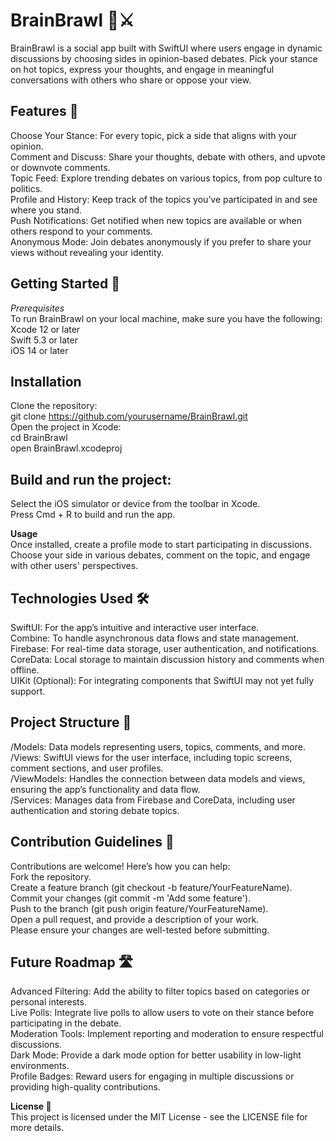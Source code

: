# BrainBrawl 🧠⚔️
BrainBrawl is a social app built with SwiftUI where users engage in dynamic discussions by choosing sides in opinion-based debates. Pick your stance on hot topics, express your thoughts, and engage in meaningful conversations with others who share or oppose your view.

## Features 🌟  
Choose Your Stance: For every topic, pick a side that aligns with your opinion.  
Comment and Discuss: Share your thoughts, debate with others, and upvote or downvote comments.  
Topic Feed: Explore trending debates on various topics, from pop culture to politics.  
Profile and History: Keep track of the topics you’ve participated in and see where you stand.  
Push Notifications: Get notified when new topics are available or when others respond to your comments.  
Anonymous Mode: Join debates anonymously if you prefer to share your views without revealing your identity.


## Getting Started 🚀  
_Prerequisites_  
To run BrainBrawl on your local machine, make sure you have the following:  
Xcode 12 or later  
Swift 5.3 or later  
iOS 14 or later

## Installation  
Clone the repository:  
git clone https://github.com/yourusername/BrainBrawl.git  
Open the project in Xcode:  
cd BrainBrawl  
open BrainBrawl.xcodeproj

## Build and run the project:  
Select the iOS simulator or device from the toolbar in Xcode.  
Press Cmd + R to build and run the app.

__Usage__  
Once installed, create a profile mode to start participating in discussions. Choose your side in various debates, comment on the topic, and engage with other users' perspectives.

## Technologies Used 🛠️  
SwiftUI: For the app’s intuitive and interactive user interface.  
Combine: To handle asynchronous data flows and state management.  
Firebase: For real-time data storage, user authentication, and notifications.  
CoreData: Local storage to maintain discussion history and comments when offline.  
UIKit (Optional): For integrating components that SwiftUI may not yet fully support.

## Project Structure 📂  
/Models: Data models representing users, topics, comments, and more.  
/Views: SwiftUI views for the user interface, including topic screens, comment sections, and user profiles.  
/ViewModels: Handles the connection between data models and views, ensuring the app’s functionality and data flow.  
/Services: Manages data from Firebase and CoreData, including user authentication and storing debate topics.

## Contribution Guidelines 🤝  
Contributions are welcome! Here’s how you can help:  
Fork the repository.  
Create a feature branch (git checkout -b feature/YourFeatureName).  
Commit your changes (git commit -m 'Add some feature').  
Push to the branch (git push origin feature/YourFeatureName).  
Open a pull request, and provide a description of your work.  
Please ensure your changes are well-tested before submitting.

## Future Roadmap 🛣️  
Advanced Filtering: Add the ability to filter topics based on categories or personal interests.  
Live Polls: Integrate live polls to allow users to vote on their stance before participating in the debate.  
Moderation Tools: Implement reporting and moderation to ensure respectful discussions.  
Dark Mode: Provide a dark mode option for better usability in low-light environments.  
Profile Badges: Reward users for engaging in multiple discussions or providing high-quality contributions.

__License 📄__  
This project is licensed under the MIT License - see the LICENSE file for more details.

